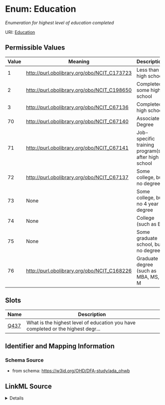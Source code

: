 # Enum: Education 




_Enumeration for highest level of education completed_



URI: [Education](Education.md)

## Permissible Values

| Value | Meaning | Description |
| --- | --- | --- |
| 1 | http://purl.obolibrary.org/obo/NCIT_C173723 | Less than high school |
| 2 | http://purl.obolibrary.org/obo/NCIT_C198650 | Completed some high school |
| 3 | http://purl.obolibrary.org/obo/NCIT_C67136 | Completed high school |
| 70 | http://purl.obolibrary.org/obo/NCIT_C67140 | Associate Degree |
| 71 | http://purl.obolibrary.org/obo/NCIT_C67141 | Job-specific training program(s) after high school |
| 72 | http://purl.obolibrary.org/obo/NCIT_C67137 | Some college, but no degree |
| 73 | None | Some college, but no 4 year degree |
| 74 | None | College (such as B |
| 75 | None | Some graduate school, but no degree |
| 76 | http://purl.obolibrary.org/obo/NCIT_C168226 | Graduate degree (such as MBA, MS, M |




## Slots

| Name | Description |
| ---  | --- |
| [Q437](Q437.md) | What is the highest level of education you have completed or the highest degr... |






## Identifier and Mapping Information







### Schema Source


* from schema: https://w3id.org/OHD/DFA-study/ada_ohwb






## LinkML Source

<details>
```yaml
name: Education
description: Enumeration for highest level of education completed
from_schema: https://w3id.org/OHD/DFA-study/ada_ohwb
rank: 1000
permissible_values:
  '1':
    text: '1'
    description: Less than high school
    meaning: http://purl.obolibrary.org/obo/NCIT_C173723
  '2':
    text: '2'
    description: Completed some high school
    meaning: http://purl.obolibrary.org/obo/NCIT_C198650
  '3':
    text: '3'
    description: Completed high school
    meaning: http://purl.obolibrary.org/obo/NCIT_C67136
  '70':
    text: '70'
    description: Associate Degree
    meaning: http://purl.obolibrary.org/obo/NCIT_C67140
  '71':
    text: '71'
    description: Job-specific training program(s) after high school
    meaning: http://purl.obolibrary.org/obo/NCIT_C67141
  '72':
    text: '72'
    description: Some college, but no degree
    meaning: http://purl.obolibrary.org/obo/NCIT_C67137
  '73':
    text: '73'
    description: Some college, but no 4 year degree
  '74':
    text: '74'
    description: College (such as B.A., B.S.)
  '75':
    text: '75'
    description: Some graduate school, but no degree
  '76':
    text: '76'
    description: Graduate degree (such as MBA, MS, M.D., Ph.D.)
    meaning: http://purl.obolibrary.org/obo/NCIT_C168226

```
</details>
